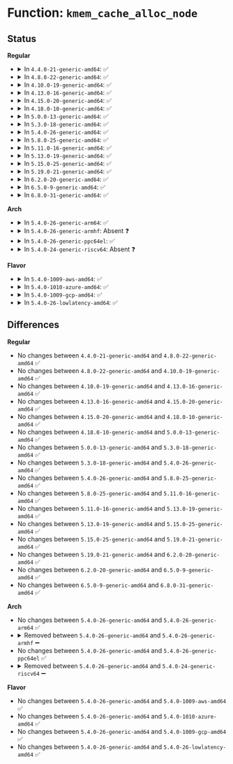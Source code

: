 # Function: <code>kmem_cache_alloc_node</code>

## Status
<b>Regular</b>
<ul>
<li>
<details>
<summary>In <code>4.4.0-21-generic-amd64</code>: ✅</summary>

```c
void * kmem_cache_alloc_node(struct kmem_cache * s, gfp_t gfpflags, int node)
```

```json
{
  "name": "kmem_cache_alloc_node",
  "collision_type": "Unique Global",
  "inline_type": "No",
  "funcs": [
    {
      "addr": 18446744071580857264,
      "name": "kmem_cache_alloc_node",
      "external": true,
      "loc": "mm/slub.c:2598",
      "file": "mm/slub.c",
      "inline": "seen, unknown",
      "caller_inline": [],
      "caller_func": [
        "kernel/fork.c:copy_process",
        "kernel/workqueue.c:alloc_unbound_pwq",
        "mm/slub.c:kmem_cache_open",
        "block/blk-core.c:alloc_request_struct",
        "block/blk-core.c:blk_alloc_queue_node",
        "block/blk-ioc.c:create_task_io_context",
        "block/blk-ioc.c:ioc_create_icq",
        "block/cfq-iosched.c:cfq_get_queue",
        "net/core/skbuff.c:__alloc_skb",
        "net/core/skbuff.c:__alloc_skb_head"
      ]
    }
  ],
  "symbols": [
    {
      "addr": 18446744071580857264,
      "name": "kmem_cache_alloc_node",
      "section": ".text",
      "bind": "STB_GLOBAL",
      "size": 516
    }
  ]
}
```
</details>
</li>
<li>
<details>
<summary>In <code>4.8.0-22-generic-amd64</code>: ✅</summary>

```c
void * kmem_cache_alloc_node(struct kmem_cache * s, gfp_t gfpflags, int node)
```

```json
{
  "name": "kmem_cache_alloc_node",
  "collision_type": "Unique Global",
  "inline_type": "No",
  "funcs": [
    {
      "addr": 18446744071580989440,
      "name": "kmem_cache_alloc_node",
      "external": true,
      "loc": "mm/slub.c:2727",
      "file": "mm/slub.c",
      "inline": "seen, unknown",
      "caller_inline": [],
      "caller_func": [
        "kernel/workqueue.c:alloc_unbound_pwq",
        "mm/slub.c:kmem_cache_open",
        "block/blk-core.c:blk_alloc_queue_node",
        "block/blk-core.c:alloc_request_struct",
        "block/blk-ioc.c:ioc_create_icq",
        "block/blk-ioc.c:create_task_io_context",
        "block/cfq-iosched.c:cfq_get_queue",
        "net/core/skbuff.c:__alloc_skb",
        "net/core/skbuff.c:__alloc_skb_head"
      ]
    }
  ],
  "symbols": [
    {
      "addr": 18446744071580989440,
      "name": "kmem_cache_alloc_node",
      "section": ".text",
      "bind": "STB_GLOBAL",
      "size": 427
    }
  ]
}
```
</details>
</li>
<li>
<details>
<summary>In <code>4.10.0-19-generic-amd64</code>: ✅</summary>

```c
void * kmem_cache_alloc_node(struct kmem_cache * s, gfp_t gfpflags, int node)
```

```json
{
  "name": "kmem_cache_alloc_node",
  "collision_type": "Unique Global",
  "inline_type": "No",
  "funcs": [
    {
      "addr": 18446744071581063216,
      "name": "kmem_cache_alloc_node",
      "external": true,
      "loc": "mm/slub.c:2749",
      "file": "mm/slub.c",
      "inline": "seen, unknown",
      "caller_inline": [],
      "caller_func": [
        "kernel/workqueue.c:alloc_unbound_pwq",
        "mm/slub.c:kmem_cache_open",
        "block/blk-core.c:blk_alloc_queue_node",
        "block/blk-core.c:alloc_request_struct",
        "block/blk-ioc.c:ioc_create_icq",
        "block/blk-ioc.c:create_task_io_context",
        "block/cfq-iosched.c:cfq_get_queue",
        "net/core/skbuff.c:__alloc_skb",
        "net/core/skbuff.c:__alloc_skb_head"
      ]
    }
  ],
  "symbols": [
    {
      "addr": 18446744071581063216,
      "name": "kmem_cache_alloc_node",
      "section": ".text",
      "bind": "STB_GLOBAL",
      "size": 427
    }
  ]
}
```
</details>
</li>
<li>
<details>
<summary>In <code>4.13.0-16-generic-amd64</code>: ✅</summary>

```c
void * kmem_cache_alloc_node(struct kmem_cache * s, gfp_t gfpflags, int node)
```

```json
{
  "name": "kmem_cache_alloc_node",
  "collision_type": "Unique Global",
  "inline_type": "No",
  "funcs": [
    {
      "addr": 18446744071581107312,
      "name": "kmem_cache_alloc_node",
      "external": true,
      "loc": "mm/slub.c:2746",
      "file": "mm/slub.c",
      "inline": "seen, unknown",
      "caller_inline": [],
      "caller_func": [
        "kernel/workqueue.c:alloc_unbound_pwq",
        "mm/slub.c:__kmem_cache_create",
        "block/blk-core.c:blk_alloc_queue_node",
        "block/blk-core.c:alloc_request_simple",
        "block/blk-ioc.c:ioc_create_icq",
        "block/blk-ioc.c:create_task_io_context",
        "block/cfq-iosched.c:cfq_get_queue",
        "drivers/scsi/scsi_lib.c:scsi_init_rq",
        "drivers/scsi/scsi_lib.c:scsi_init_request",
        "net/core/skbuff.c:__alloc_skb",
        "net/core/skbuff.c:__alloc_skb_head"
      ]
    }
  ],
  "symbols": [
    {
      "addr": 18446744071581107312,
      "name": "kmem_cache_alloc_node",
      "section": ".text",
      "bind": "STB_GLOBAL",
      "size": 426
    }
  ]
}
```
</details>
</li>
<li>
<details>
<summary>In <code>4.15.0-20-generic-amd64</code>: ✅</summary>

```c
void * kmem_cache_alloc_node(struct kmem_cache * s, gfp_t gfpflags, int node)
```

```json
{
  "name": "kmem_cache_alloc_node",
  "collision_type": "Unique Global",
  "inline_type": "No",
  "funcs": [
    {
      "addr": 18446744071581222224,
      "name": "kmem_cache_alloc_node",
      "external": true,
      "loc": "mm/slub.c:2759",
      "file": "mm/slub.c",
      "inline": "seen, unknown",
      "caller_inline": [],
      "caller_func": [
        "kernel/workqueue.c:alloc_unbound_pwq",
        "mm/slub.c:__kmem_cache_create",
        "block/blk-core.c:blk_alloc_queue_node",
        "block/blk-core.c:alloc_request_simple",
        "block/blk-ioc.c:ioc_create_icq",
        "block/blk-ioc.c:create_task_io_context",
        "block/cfq-iosched.c:cfq_get_queue",
        "drivers/scsi/scsi_lib.c:scsi_old_init_rq",
        "drivers/scsi/scsi_lib.c:scsi_mq_init_request",
        "net/core/skbuff.c:__alloc_skb"
      ]
    }
  ],
  "symbols": [
    {
      "addr": 18446744071581222224,
      "name": "kmem_cache_alloc_node",
      "section": ".text",
      "bind": "STB_GLOBAL",
      "size": 439
    }
  ]
}
```
</details>
</li>
<li>
<details>
<summary>In <code>4.18.0-10-generic-amd64</code>: ✅</summary>

```c
void * kmem_cache_alloc_node(struct kmem_cache * s, gfp_t gfpflags, int node)
```

```json
{
  "name": "kmem_cache_alloc_node",
  "collision_type": "Unique Global",
  "inline_type": "No",
  "funcs": [
    {
      "addr": 18446744071581362752,
      "name": "kmem_cache_alloc_node",
      "external": true,
      "loc": "mm/slub.c:2742",
      "file": "mm/slub.c",
      "inline": "seen, unknown",
      "caller_inline": [],
      "caller_func": [
        "kernel/workqueue.c:alloc_unbound_pwq",
        "mm/slub.c:kmem_cache_open",
        "block/blk-core.c:blk_alloc_queue_node",
        "block/blk-core.c:alloc_request_simple",
        "block/blk-ioc.c:ioc_create_icq",
        "block/blk-ioc.c:create_task_io_context",
        "block/cfq-iosched.c:cfq_get_queue",
        "drivers/scsi/scsi_lib.c:scsi_old_init_rq",
        "drivers/scsi/scsi_lib.c:scsi_mq_init_request",
        "net/core/skbuff.c:__alloc_skb"
      ]
    }
  ],
  "symbols": [
    {
      "addr": 18446744071581362752,
      "name": "kmem_cache_alloc_node",
      "section": ".text",
      "bind": "STB_GLOBAL",
      "size": 522
    }
  ]
}
```
</details>
</li>
<li>
<details>
<summary>In <code>5.0.0-13-generic-amd64</code>: ✅</summary>

```c
void * kmem_cache_alloc_node(struct kmem_cache * s, gfp_t gfpflags, int node)
```

```json
{
  "name": "kmem_cache_alloc_node",
  "collision_type": "Unique Global",
  "inline_type": "No",
  "funcs": [
    {
      "addr": 18446744071581448032,
      "name": "kmem_cache_alloc_node",
      "external": true,
      "loc": "mm/slub.c:2792",
      "file": "mm/slub.c",
      "inline": "seen, unknown",
      "caller_inline": [],
      "caller_func": [
        "kernel/workqueue.c:alloc_unbound_pwq",
        "mm/slub.c:kmem_cache_open",
        "block/blk-core.c:blk_alloc_queue_node",
        "block/blk-ioc.c:ioc_create_icq",
        "block/blk-ioc.c:create_task_io_context",
        "drivers/scsi/scsi_lib.c:scsi_mq_init_request",
        "net/core/skbuff.c:__alloc_skb"
      ]
    }
  ],
  "symbols": [
    {
      "addr": 18446744071581448032,
      "name": "kmem_cache_alloc_node",
      "section": ".text",
      "bind": "STB_GLOBAL",
      "size": 509
    }
  ]
}
```
</details>
</li>
<li>
<details>
<summary>In <code>5.3.0-18-generic-amd64</code>: ✅</summary>

```c
void * kmem_cache_alloc_node(struct kmem_cache * s, gfp_t gfpflags, int node)
```

```json
{
  "name": "kmem_cache_alloc_node",
  "collision_type": "Unique Global",
  "inline_type": "No",
  "funcs": [
    {
      "addr": 18446744071581561264,
      "name": "kmem_cache_alloc_node",
      "external": true,
      "loc": "mm/slub.c:2804",
      "file": "mm/slub.c",
      "inline": "seen, unknown",
      "caller_inline": [],
      "caller_func": [
        "kernel/fork.c:copy_process",
        "kernel/workqueue.c:alloc_unbound_pwq",
        "mm/vmalloc.c:alloc_vmap_area",
        "mm/vmalloc.c:alloc_vmap_area",
        "mm/slub.c:kmem_cache_open",
        "block/blk-core.c:blk_alloc_queue_node",
        "block/blk-ioc.c:ioc_create_icq",
        "block/blk-ioc.c:create_task_io_context",
        "drivers/scsi/scsi_lib.c:scsi_mq_init_request",
        "net/core/skbuff.c:__alloc_skb"
      ]
    }
  ],
  "symbols": [
    {
      "addr": 18446744071581561264,
      "name": "kmem_cache_alloc_node",
      "section": ".text",
      "bind": "STB_GLOBAL",
      "size": 593
    }
  ]
}
```
</details>
</li>
<li>
<details>
<summary>In <code>5.4.0-26-generic-amd64</code>: ✅</summary>

```c
void * kmem_cache_alloc_node(struct kmem_cache * s, gfp_t gfpflags, int node)
```

```json
{
  "name": "kmem_cache_alloc_node",
  "collision_type": "Unique Global",
  "inline_type": "No",
  "funcs": [
    {
      "addr": 18446744071581626288,
      "name": "kmem_cache_alloc_node",
      "external": true,
      "loc": "mm/slub.c:2800",
      "file": "mm/slub.c",
      "inline": "seen, unknown",
      "caller_inline": [],
      "caller_func": [
        "kernel/fork.c:copy_process",
        "kernel/workqueue.c:alloc_unbound_pwq",
        "mm/vmalloc.c:alloc_vmap_area",
        "mm/vmalloc.c:alloc_vmap_area",
        "mm/slub.c:kmem_cache_open",
        "block/blk-core.c:blk_alloc_queue_node",
        "block/blk-ioc.c:ioc_create_icq",
        "block/blk-ioc.c:create_task_io_context",
        "drivers/scsi/scsi_lib.c:scsi_mq_init_request",
        "net/core/skbuff.c:__alloc_skb"
      ]
    }
  ],
  "symbols": [
    {
      "addr": 18446744071581626288,
      "name": "kmem_cache_alloc_node",
      "section": ".text",
      "bind": "STB_GLOBAL",
      "size": 593
    }
  ]
}
```
</details>
</li>
<li>
<details>
<summary>In <code>5.8.0-25-generic-amd64</code>: ✅</summary>

```c
void * kmem_cache_alloc_node(struct kmem_cache * s, gfp_t gfpflags, int node)
```

```json
{
  "name": "kmem_cache_alloc_node",
  "collision_type": "Unique Global",
  "inline_type": "No",
  "funcs": [
    {
      "addr": 18446744071581843248,
      "name": "kmem_cache_alloc_node",
      "external": true,
      "loc": "mm/slub.c:2858",
      "file": "mm/slub.c",
      "inline": "seen, unknown",
      "caller_inline": [],
      "caller_func": [
        "kernel/fork.c:dup_task_struct",
        "kernel/workqueue.c:alloc_unbound_pwq",
        "mm/vmalloc.c:alloc_vmap_area",
        "mm/vmalloc.c:alloc_vmap_area",
        "mm/slub.c:init_kmem_cache_nodes",
        "block/blk-core.c:__blk_alloc_queue",
        "block/blk-ioc.c:ioc_create_icq",
        "block/blk-ioc.c:create_task_io_context",
        "drivers/scsi/scsi_lib.c:scsi_mq_init_request",
        "net/core/skbuff.c:__alloc_skb"
      ]
    }
  ],
  "symbols": [
    {
      "addr": 18446744071581843248,
      "name": "kmem_cache_alloc_node",
      "section": ".text",
      "bind": "STB_GLOBAL",
      "size": 602
    }
  ]
}
```
</details>
</li>
<li>
<details>
<summary>In <code>5.11.0-16-generic-amd64</code>: ✅</summary>

```c
void * kmem_cache_alloc_node(struct kmem_cache * s, gfp_t gfpflags, int node)
```

```json
{
  "name": "kmem_cache_alloc_node",
  "collision_type": "Unique Global",
  "inline_type": "No",
  "funcs": [
    {
      "addr": 18446744071581893920,
      "name": "kmem_cache_alloc_node",
      "external": true,
      "loc": "mm/slub.c:2926",
      "file": "mm/slub.c",
      "inline": "seen, unknown",
      "caller_inline": [],
      "caller_func": [
        "kernel/fork.c:dup_task_struct",
        "kernel/workqueue.c:alloc_unbound_pwq",
        "mm/vmalloc.c:alloc_vmap_area",
        "mm/vmalloc.c:alloc_vmap_area",
        "mm/slub.c:init_kmem_cache_nodes",
        "block/blk-core.c:blk_alloc_queue",
        "block/blk-ioc.c:ioc_create_icq",
        "block/blk-ioc.c:create_task_io_context",
        "drivers/scsi/scsi_lib.c:scsi_mq_init_request",
        "net/core/skbuff.c:__alloc_skb"
      ]
    }
  ],
  "symbols": [
    {
      "addr": 18446744071581893920,
      "name": "kmem_cache_alloc_node",
      "section": ".text",
      "bind": "STB_GLOBAL",
      "size": 533
    }
  ]
}
```
</details>
</li>
<li>
<details>
<summary>In <code>5.13.0-19-generic-amd64</code>: ✅</summary>

```c
void * kmem_cache_alloc_node(struct kmem_cache * s, gfp_t gfpflags, int node)
```

```json
{
  "name": "kmem_cache_alloc_node",
  "collision_type": "Unique Global",
  "inline_type": "No",
  "funcs": [
    {
      "addr": 18446744071581925312,
      "name": "kmem_cache_alloc_node",
      "external": true,
      "loc": "mm/slub.c:2948",
      "file": "mm/slub.c",
      "inline": "seen, unknown",
      "caller_inline": [],
      "caller_func": [
        "arch/x86/events/intel/lbr.c:reserve_lbr_buffers",
        "kernel/fork.c:dup_task_struct",
        "kernel/workqueue.c:alloc_unbound_pwq",
        "kernel/events/core.c:perf_event_alloc",
        "mm/vmalloc.c:alloc_vmap_area",
        "mm/vmalloc.c:alloc_vmap_area",
        "mm/slub.c:kmem_cache_open",
        "block/blk-core.c:blk_alloc_queue",
        "block/blk-ioc.c:ioc_create_icq",
        "block/blk-ioc.c:create_task_io_context",
        "drivers/scsi/scsi_lib.c:scsi_mq_init_request",
        "net/core/skbuff.c:__alloc_skb"
      ]
    }
  ],
  "symbols": [
    {
      "addr": 18446744071581925312,
      "name": "kmem_cache_alloc_node",
      "section": ".text",
      "bind": "STB_GLOBAL",
      "size": 588
    }
  ]
}
```
</details>
</li>
<li>
<details>
<summary>In <code>5.15.0-25-generic-amd64</code>: ✅</summary>

```c
void * kmem_cache_alloc_node(struct kmem_cache * s, gfp_t gfpflags, int node)
```

```json
{
  "name": "kmem_cache_alloc_node",
  "collision_type": "Unique Global",
  "inline_type": "No",
  "funcs": [
    {
      "addr": 18446744071582226880,
      "name": "kmem_cache_alloc_node",
      "external": true,
      "loc": "mm/slub.c:3247",
      "file": "mm/slub.c",
      "inline": "seen, unknown",
      "caller_inline": [],
      "caller_func": [
        "arch/x86/events/intel/lbr.c:reserve_lbr_buffers",
        "kernel/fork.c:dup_task_struct",
        "kernel/workqueue.c:alloc_unbound_pwq",
        "kernel/events/core.c:perf_event_alloc",
        "mm/vmalloc.c:alloc_vmap_area",
        "mm/vmalloc.c:alloc_vmap_area",
        "mm/slub.c:kmem_cache_open",
        "block/blk-core.c:blk_alloc_queue",
        "block/blk-ioc.c:ioc_create_icq",
        "block/blk-ioc.c:create_task_io_context",
        "drivers/scsi/scsi_lib.c:scsi_mq_init_request",
        "net/core/skbuff.c:__alloc_skb"
      ]
    }
  ],
  "symbols": [
    {
      "addr": 18446744071582226880,
      "name": "kmem_cache_alloc_node",
      "section": ".text",
      "bind": "STB_GLOBAL",
      "size": 765
    }
  ]
}
```
</details>
</li>
<li>
<details>
<summary>In <code>5.19.0-21-generic-amd64</code>: ✅</summary>

```c
void * kmem_cache_alloc_node(struct kmem_cache * s, gfp_t gfpflags, int node)
```

```json
{
  "name": "kmem_cache_alloc_node",
  "collision_type": "Unique Global",
  "inline_type": "No",
  "funcs": [
    {
      "addr": 18446744071582686592,
      "name": "kmem_cache_alloc_node",
      "external": true,
      "loc": "mm/slub.c:3291",
      "file": "mm/slub.c",
      "inline": "seen, unknown",
      "caller_inline": [],
      "caller_func": [
        "arch/x86/events/intel/lbr.c:reserve_lbr_buffers",
        "kernel/fork.c:dup_task_struct",
        "kernel/workqueue.c:alloc_unbound_pwq",
        "kernel/events/core.c:perf_event_alloc",
        "mm/vmalloc.c:alloc_vmap_area",
        "mm/vmalloc.c:alloc_vmap_area",
        "mm/slub.c:init_kmem_cache_nodes",
        "block/blk-core.c:blk_alloc_queue",
        "block/blk-core.c:blk_alloc_queue",
        "block/blk-ioc.c:ioc_create_icq",
        "block/blk-ioc.c:alloc_io_context",
        "drivers/scsi/scsi_lib.c:scsi_mq_init_request",
        "net/core/skbuff.c:__alloc_skb"
      ]
    }
  ],
  "symbols": [
    {
      "addr": 18446744071582686592,
      "name": "kmem_cache_alloc_node",
      "section": ".text",
      "bind": "STB_GLOBAL",
      "size": 812
    }
  ]
}
```
</details>
</li>
<li>
<details>
<summary>In <code>6.2.0-20-generic-amd64</code>: ✅</summary>

```c
void * kmem_cache_alloc_node(struct kmem_cache * s, gfp_t gfpflags, int node)
```

```json
{
  "name": "kmem_cache_alloc_node",
  "collision_type": "Unique Global",
  "inline_type": "No",
  "funcs": [
    {
      "addr": 18446744071583214464,
      "name": "kmem_cache_alloc_node",
      "external": true,
      "loc": "mm/slub.c:3495",
      "file": "mm/slub.c",
      "inline": "seen, unknown",
      "caller_inline": [],
      "caller_func": [
        "arch/x86/events/intel/lbr.c:reserve_lbr_buffers",
        "kernel/fork.c:dup_task_struct",
        "kernel/workqueue.c:alloc_unbound_pwq",
        "kernel/events/core.c:perf_event_alloc",
        "mm/vmalloc.c:alloc_vmap_area",
        "mm/vmalloc.c:alloc_vmap_area",
        "mm/slub.c:kmem_cache_open",
        "block/blk-core.c:blk_alloc_queue",
        "block/blk-ioc.c:ioc_create_icq",
        "block/blk-ioc.c:alloc_io_context",
        "drivers/scsi/scsi_lib.c:scsi_mq_init_request",
        "net/core/skbuff.c:__alloc_skb"
      ]
    }
  ],
  "symbols": [
    {
      "addr": 18446744071583214464,
      "name": "kmem_cache_alloc_node",
      "section": ".text",
      "bind": "STB_GLOBAL",
      "size": 902
    }
  ]
}
```
</details>
</li>
<li>
<details>
<summary>In <code>6.5.0-9-generic-amd64</code>: ✅</summary>

```c
void * kmem_cache_alloc_node(struct kmem_cache * s, gfp_t gfpflags, int node)
```

```json
{
  "name": "kmem_cache_alloc_node",
  "collision_type": "Unique Global",
  "inline_type": "No",
  "funcs": [
    {
      "addr": 18446744071583432848,
      "name": "kmem_cache_alloc_node",
      "external": true,
      "loc": "mm/slub.c:3513",
      "file": "mm/slub.c",
      "inline": "seen, unknown",
      "caller_inline": [],
      "caller_func": [
        "arch/x86/events/intel/lbr.c:reserve_lbr_buffers",
        "kernel/fork.c:dup_task_struct",
        "kernel/workqueue.c:alloc_unbound_pwq",
        "kernel/events/core.c:perf_event_alloc",
        "mm/vmalloc.c:alloc_vmap_area",
        "mm/vmalloc.c:alloc_vmap_area",
        "mm/slub.c:kmem_cache_open",
        "block/blk-core.c:blk_alloc_queue",
        "block/blk-ioc.c:ioc_create_icq",
        "block/blk-ioc.c:alloc_io_context",
        "drivers/scsi/scsi_lib.c:scsi_mq_init_request",
        "net/core/skbuff.c:__alloc_skb",
        "net/core/skbuff.c:kmalloc_reserve",
        "net/core/skbuff.c:kmalloc_reserve"
      ]
    }
  ],
  "symbols": [
    {
      "addr": 18446744071583432848,
      "name": "kmem_cache_alloc_node",
      "section": ".text",
      "bind": "STB_GLOBAL",
      "size": 943
    }
  ]
}
```
</details>
</li>
<li>
<details>
<summary>In <code>6.8.0-31-generic-amd64</code>: ✅</summary>

```c
void * kmem_cache_alloc_node(struct kmem_cache * s, gfp_t gfpflags, int node)
```

```json
{
  "name": "kmem_cache_alloc_node",
  "collision_type": "Unique Global",
  "inline_type": "No",
  "funcs": [
    {
      "addr": 18446744071583412672,
      "name": "kmem_cache_alloc_node",
      "external": true,
      "loc": "mm/slub.c:3901",
      "file": "mm/slub.c",
      "inline": "seen, unknown",
      "caller_inline": [],
      "caller_func": [
        "arch/x86/events/intel/lbr.c:reserve_lbr_buffers",
        "kernel/fork.c:dup_task_struct",
        "kernel/workqueue.c:alloc_and_link_pwqs",
        "kernel/workqueue.c:alloc_unbound_pwq",
        "kernel/events/core.c:perf_event_alloc",
        "mm/vmalloc.c:alloc_vmap_area",
        "mm/vmalloc.c:alloc_vmap_area",
        "mm/slub.c:kmem_cache_open",
        "mm/zswap.c:zswap_store",
        "block/blk-core.c:blk_alloc_queue",
        "block/blk-ioc.c:ioc_create_icq",
        "block/blk-ioc.c:alloc_io_context",
        "drivers/scsi/scsi_lib.c:scsi_mq_init_request",
        "net/core/skbuff.c:__alloc_skb",
        "net/core/skbuff.c:kmalloc_reserve",
        "net/core/skbuff.c:kmalloc_reserve"
      ]
    }
  ],
  "symbols": [
    {
      "addr": 18446744071583412672,
      "name": "kmem_cache_alloc_node",
      "section": ".text",
      "bind": "STB_GLOBAL",
      "size": 867
    }
  ]
}
```
</details>
</li>
</ul>
<b>Arch</b>
<ul>
<li>
<details>
<summary>In <code>5.4.0-26-generic-arm64</code>: ✅</summary>

```c
void * kmem_cache_alloc_node(struct kmem_cache * s, gfp_t gfpflags, int node)
```

```json
{
  "name": "kmem_cache_alloc_node",
  "collision_type": "Unique Global",
  "inline_type": "No",
  "funcs": [
    {
      "addr": 18446603336493073280,
      "name": "kmem_cache_alloc_node",
      "external": true,
      "loc": "mm/slub.c:2800",
      "file": "mm/slub.c",
      "inline": "seen, unknown",
      "caller_inline": [],
      "caller_func": [
        "kernel/fork.c:dup_task_struct",
        "kernel/workqueue.c:alloc_unbound_pwq",
        "mm/vmalloc.c:alloc_vmap_area",
        "mm/vmalloc.c:alloc_vmap_area",
        "mm/slub.c:kmem_cache_open",
        "block/blk-core.c:blk_alloc_queue_node",
        "block/blk-ioc.c:ioc_create_icq",
        "block/blk-ioc.c:create_task_io_context",
        "drivers/scsi/scsi_lib.c:scsi_mq_init_request",
        "net/core/skbuff.c:__alloc_skb"
      ]
    }
  ],
  "symbols": [
    {
      "addr": 18446603336493073280,
      "name": "kmem_cache_alloc_node",
      "section": ".text",
      "bind": "STB_GLOBAL",
      "size": 656
    }
  ]
}
```
</details>
</li>
<li>
<details>
<summary>In <code>5.4.0-26-generic-armhf</code>: Absent ❓</summary>

```json
{
  "name": "kmem_cache_alloc_node",
  "collision_type": "Static Duplication",
  "inline_type": "Full",
  "funcs": [
    {
      "addr": 3224706360,
      "name": "kmem_cache_alloc_node",
      "external": false,
      "loc": "include/linux/slab.h:425",
      "file": "kernel/fork.c",
      "inline": "declared, inlined",
      "caller_inline": [
        "kernel/fork.c:copy_process"
      ],
      "caller_func": []
    },
    {
      "addr": 3224850844,
      "name": "kmem_cache_alloc_node",
      "external": false,
      "loc": "include/linux/slab.h:425",
      "file": "kernel/workqueue.c",
      "inline": "declared, inlined",
      "caller_inline": [
        "kernel/workqueue.c:alloc_unbound_pwq"
      ],
      "caller_func": []
    },
    {
      "addr": 3226646364,
      "name": "kmem_cache_alloc_node",
      "external": false,
      "loc": "include/linux/slab.h:425",
      "file": "mm/vmalloc.c",
      "inline": "declared, inlined",
      "caller_inline": [],
      "caller_func": []
    },
    {
      "addr": 3226793152,
      "name": "kmem_cache_alloc_node",
      "external": false,
      "loc": "include/linux/slab.h:425",
      "file": "mm/slub.c",
      "inline": "declared, inlined",
      "caller_inline": [
        "mm/slub.c:kmem_cache_open"
      ],
      "caller_func": []
    },
    {
      "addr": 3229148320,
      "name": "kmem_cache_alloc_node",
      "external": false,
      "loc": "include/linux/slab.h:425",
      "file": "block/blk-core.c",
      "inline": "declared, inlined",
      "caller_inline": [
        "block/blk-core.c:blk_alloc_queue_node"
      ],
      "caller_func": []
    },
    {
      "addr": 3229177428,
      "name": "kmem_cache_alloc_node",
      "external": false,
      "loc": "include/linux/slab.h:425",
      "file": "block/blk-ioc.c",
      "inline": "declared, inlined",
      "caller_inline": [
        "block/blk-ioc.c:ioc_create_icq",
        "block/blk-ioc.c:create_task_io_context"
      ],
      "caller_func": []
    },
    {
      "addr": 3232016204,
      "name": "kmem_cache_alloc_node",
      "external": false,
      "loc": "include/linux/slab.h:425",
      "file": "drivers/scsi/scsi_lib.c",
      "inline": "declared, inlined",
      "caller_inline": [
        "drivers/scsi/scsi_lib.c:scsi_mq_init_request"
      ],
      "caller_func": []
    },
    {
      "addr": 3234660044,
      "name": "kmem_cache_alloc_node",
      "external": false,
      "loc": "include/linux/slab.h:425",
      "file": "net/core/skbuff.c",
      "inline": "declared, inlined",
      "caller_inline": [
        "net/core/skbuff.c:__alloc_skb"
      ],
      "caller_func": []
    }
  ],
  "symbols": []
}
```
</details>
</li>
<li>
<details>
<summary>In <code>5.4.0-26-generic-ppc64el</code>: ✅</summary>

```c
void * kmem_cache_alloc_node(struct kmem_cache * s, gfp_t gfpflags, int node)
```

```json
{
  "name": "kmem_cache_alloc_node",
  "collision_type": "Unique Global",
  "inline_type": "No",
  "funcs": [
    {
      "addr": 13835058055286516096,
      "name": "kmem_cache_alloc_node",
      "external": true,
      "loc": "mm/slub.c:2800",
      "file": "mm/slub.c",
      "inline": "seen, unknown",
      "caller_inline": [],
      "caller_func": [
        "arch/powerpc/platforms/pseries/dtl.c:dtl_file_open",
        "kernel/fork.c:copy_process",
        "kernel/fork.c:copy_process",
        "kernel/workqueue.c:alloc_unbound_pwq",
        "mm/vmalloc.c:alloc_vmap_area",
        "mm/vmalloc.c:alloc_vmap_area",
        "mm/slub.c:kmem_cache_open",
        "block/blk-core.c:blk_alloc_queue_node",
        "block/blk-ioc.c:ioc_create_icq",
        "block/blk-ioc.c:create_task_io_context",
        "drivers/scsi/scsi_lib.c:scsi_mq_init_request",
        "net/core/skbuff.c:__alloc_skb"
      ]
    }
  ],
  "symbols": [
    {
      "addr": 13835058055286516096,
      "name": "kmem_cache_alloc_node",
      "section": ".text",
      "bind": "STB_GLOBAL",
      "size": 920
    }
  ]
}
```
</details>
</li>
<li>
<details>
<summary>In <code>5.4.0-24-generic-riscv64</code>: Absent ❓</summary>

```json
{
  "name": "kmem_cache_alloc_node",
  "collision_type": "Static Duplication",
  "inline_type": "Full",
  "funcs": [
    {
      "addr": 18446743936271383898,
      "name": "kmem_cache_alloc_node",
      "external": false,
      "loc": "include/linux/slab.h:425",
      "file": "kernel/fork.c",
      "inline": "declared, inlined",
      "caller_inline": [
        "kernel/fork.c:copy_process"
      ],
      "caller_func": []
    },
    {
      "addr": 18446743936271491476,
      "name": "kmem_cache_alloc_node",
      "external": false,
      "loc": "include/linux/slab.h:425",
      "file": "kernel/workqueue.c",
      "inline": "declared, inlined",
      "caller_inline": [
        "kernel/workqueue.c:alloc_unbound_pwq"
      ],
      "caller_func": []
    },
    {
      "addr": 18446743936272791936,
      "name": "kmem_cache_alloc_node",
      "external": false,
      "loc": "include/linux/slab.h:425",
      "file": "mm/vmalloc.c",
      "inline": "declared, inlined",
      "caller_inline": [],
      "caller_func": []
    },
    {
      "addr": 18446743936272943994,
      "name": "kmem_cache_alloc_node",
      "external": false,
      "loc": "include/linux/slab.h:425",
      "file": "mm/slub.c",
      "inline": "declared, inlined",
      "caller_inline": [
        "mm/slub.c:kmem_cache_open"
      ],
      "caller_func": []
    },
    {
      "addr": 18446743936274937702,
      "name": "kmem_cache_alloc_node",
      "external": false,
      "loc": "include/linux/slab.h:425",
      "file": "block/blk-core.c",
      "inline": "declared, inlined",
      "caller_inline": [
        "block/blk-core.c:blk_alloc_queue_node"
      ],
      "caller_func": []
    },
    {
      "addr": 18446743936274962542,
      "name": "kmem_cache_alloc_node",
      "external": false,
      "loc": "include/linux/slab.h:425",
      "file": "block/blk-ioc.c",
      "inline": "declared, inlined",
      "caller_inline": [
        "block/blk-ioc.c:ioc_create_icq",
        "block/blk-ioc.c:create_task_io_context"
      ],
      "caller_func": []
    },
    {
      "addr": 18446743936276751732,
      "name": "kmem_cache_alloc_node",
      "external": false,
      "loc": "include/linux/slab.h:425",
      "file": "drivers/scsi/scsi_lib.c",
      "inline": "declared, inlined",
      "caller_inline": [
        "drivers/scsi/scsi_lib.c:scsi_mq_init_request"
      ],
      "caller_func": []
    },
    {
      "addr": 18446743936278214262,
      "name": "kmem_cache_alloc_node",
      "external": false,
      "loc": "include/linux/slab.h:425",
      "file": "net/core/skbuff.c",
      "inline": "declared, inlined",
      "caller_inline": [
        "net/core/skbuff.c:__alloc_skb"
      ],
      "caller_func": []
    }
  ],
  "symbols": []
}
```
</details>
</li>
</ul>
<b>Flavor</b>
<ul>
<li>
<details>
<summary>In <code>5.4.0-1009-aws-amd64</code>: ✅</summary>

```c
void * kmem_cache_alloc_node(struct kmem_cache * s, gfp_t gfpflags, int node)
```

```json
{
  "name": "kmem_cache_alloc_node",
  "collision_type": "Unique Global",
  "inline_type": "No",
  "funcs": [
    {
      "addr": 18446744071581595024,
      "name": "kmem_cache_alloc_node",
      "external": true,
      "loc": "mm/slub.c:2800",
      "file": "mm/slub.c",
      "inline": "seen, unknown",
      "caller_inline": [],
      "caller_func": [
        "kernel/fork.c:copy_process",
        "kernel/workqueue.c:alloc_unbound_pwq",
        "mm/vmalloc.c:alloc_vmap_area",
        "mm/vmalloc.c:alloc_vmap_area",
        "mm/slub.c:kmem_cache_open",
        "block/blk-core.c:blk_alloc_queue_node",
        "block/blk-ioc.c:ioc_create_icq",
        "block/blk-ioc.c:create_task_io_context",
        "drivers/scsi/scsi_lib.c:scsi_mq_init_request",
        "net/core/skbuff.c:__alloc_skb"
      ]
    }
  ],
  "symbols": [
    {
      "addr": 18446744071581595024,
      "name": "kmem_cache_alloc_node",
      "section": ".text",
      "bind": "STB_GLOBAL",
      "size": 593
    }
  ]
}
```
</details>
</li>
<li>
<details>
<summary>In <code>5.4.0-1010-azure-amd64</code>: ✅</summary>

```c
void * kmem_cache_alloc_node(struct kmem_cache * s, gfp_t gfpflags, int node)
```

```json
{
  "name": "kmem_cache_alloc_node",
  "collision_type": "Unique Global",
  "inline_type": "No",
  "funcs": [
    {
      "addr": 18446744071581536432,
      "name": "kmem_cache_alloc_node",
      "external": true,
      "loc": "mm/slub.c:2800",
      "file": "mm/slub.c",
      "inline": "seen, unknown",
      "caller_inline": [],
      "caller_func": [
        "kernel/fork.c:copy_process",
        "kernel/workqueue.c:alloc_unbound_pwq",
        "mm/vmalloc.c:alloc_vmap_area",
        "mm/vmalloc.c:alloc_vmap_area",
        "mm/slub.c:kmem_cache_open",
        "block/blk-core.c:blk_alloc_queue_node",
        "block/blk-ioc.c:ioc_create_icq",
        "block/blk-ioc.c:create_task_io_context",
        "drivers/scsi/scsi_lib.c:scsi_mq_init_request",
        "net/core/skbuff.c:__alloc_skb"
      ]
    }
  ],
  "symbols": [
    {
      "addr": 18446744071581536432,
      "name": "kmem_cache_alloc_node",
      "section": ".text",
      "bind": "STB_GLOBAL",
      "size": 593
    }
  ]
}
```
</details>
</li>
<li>
<details>
<summary>In <code>5.4.0-1009-gcp-amd64</code>: ✅</summary>

```c
void * kmem_cache_alloc_node(struct kmem_cache * s, gfp_t gfpflags, int node)
```

```json
{
  "name": "kmem_cache_alloc_node",
  "collision_type": "Unique Global",
  "inline_type": "No",
  "funcs": [
    {
      "addr": 18446744071581586336,
      "name": "kmem_cache_alloc_node",
      "external": true,
      "loc": "mm/slub.c:2800",
      "file": "mm/slub.c",
      "inline": "seen, unknown",
      "caller_inline": [],
      "caller_func": [
        "kernel/fork.c:copy_process",
        "kernel/workqueue.c:alloc_unbound_pwq",
        "mm/vmalloc.c:alloc_vmap_area",
        "mm/vmalloc.c:alloc_vmap_area",
        "mm/slub.c:kmem_cache_open",
        "block/blk-core.c:blk_alloc_queue_node",
        "block/blk-ioc.c:ioc_create_icq",
        "block/blk-ioc.c:create_task_io_context",
        "drivers/scsi/scsi_lib.c:scsi_mq_init_request",
        "net/core/skbuff.c:__alloc_skb"
      ]
    }
  ],
  "symbols": [
    {
      "addr": 18446744071581586336,
      "name": "kmem_cache_alloc_node",
      "section": ".text",
      "bind": "STB_GLOBAL",
      "size": 593
    }
  ]
}
```
</details>
</li>
<li>
<details>
<summary>In <code>5.4.0-26-lowlatency-amd64</code>: ✅</summary>

```c
void * kmem_cache_alloc_node(struct kmem_cache * s, gfp_t gfpflags, int node)
```

```json
{
  "name": "kmem_cache_alloc_node",
  "collision_type": "Unique Global",
  "inline_type": "No",
  "funcs": [
    {
      "addr": 18446744071581652800,
      "name": "kmem_cache_alloc_node",
      "external": true,
      "loc": "mm/slub.c:2800",
      "file": "mm/slub.c",
      "inline": "seen, unknown",
      "caller_inline": [],
      "caller_func": [
        "kernel/fork.c:copy_process",
        "kernel/workqueue.c:alloc_unbound_pwq",
        "mm/vmalloc.c:alloc_vmap_area",
        "mm/vmalloc.c:alloc_vmap_area",
        "mm/slub.c:kmem_cache_open",
        "block/blk-core.c:blk_alloc_queue_node",
        "block/blk-ioc.c:ioc_create_icq",
        "block/blk-ioc.c:create_task_io_context",
        "drivers/scsi/scsi_lib.c:scsi_mq_init_request",
        "net/core/skbuff.c:__alloc_skb"
      ]
    }
  ],
  "symbols": [
    {
      "addr": 18446744071581652800,
      "name": "kmem_cache_alloc_node",
      "section": ".text",
      "bind": "STB_GLOBAL",
      "size": 598
    }
  ]
}
```
</details>
</li>
</ul>

## Differences
<b>Regular</b>
<ul>
<li>
No changes between <code>4.4.0-21-generic-amd64</code> and <code>4.8.0-22-generic-amd64</code> ✅
</li>
<li>
No changes between <code>4.8.0-22-generic-amd64</code> and <code>4.10.0-19-generic-amd64</code> ✅
</li>
<li>
No changes between <code>4.10.0-19-generic-amd64</code> and <code>4.13.0-16-generic-amd64</code> ✅
</li>
<li>
No changes between <code>4.13.0-16-generic-amd64</code> and <code>4.15.0-20-generic-amd64</code> ✅
</li>
<li>
No changes between <code>4.15.0-20-generic-amd64</code> and <code>4.18.0-10-generic-amd64</code> ✅
</li>
<li>
No changes between <code>4.18.0-10-generic-amd64</code> and <code>5.0.0-13-generic-amd64</code> ✅
</li>
<li>
No changes between <code>5.0.0-13-generic-amd64</code> and <code>5.3.0-18-generic-amd64</code> ✅
</li>
<li>
No changes between <code>5.3.0-18-generic-amd64</code> and <code>5.4.0-26-generic-amd64</code> ✅
</li>
<li>
No changes between <code>5.4.0-26-generic-amd64</code> and <code>5.8.0-25-generic-amd64</code> ✅
</li>
<li>
No changes between <code>5.8.0-25-generic-amd64</code> and <code>5.11.0-16-generic-amd64</code> ✅
</li>
<li>
No changes between <code>5.11.0-16-generic-amd64</code> and <code>5.13.0-19-generic-amd64</code> ✅
</li>
<li>
No changes between <code>5.13.0-19-generic-amd64</code> and <code>5.15.0-25-generic-amd64</code> ✅
</li>
<li>
No changes between <code>5.15.0-25-generic-amd64</code> and <code>5.19.0-21-generic-amd64</code> ✅
</li>
<li>
No changes between <code>5.19.0-21-generic-amd64</code> and <code>6.2.0-20-generic-amd64</code> ✅
</li>
<li>
No changes between <code>6.2.0-20-generic-amd64</code> and <code>6.5.0-9-generic-amd64</code> ✅
</li>
<li>
No changes between <code>6.5.0-9-generic-amd64</code> and <code>6.8.0-31-generic-amd64</code> ✅
</li>
</ul>
<b>Arch</b>
<ul>
<li>
No changes between <code>5.4.0-26-generic-amd64</code> and <code>5.4.0-26-generic-arm64</code> ✅
</li>
<li>
<details>
<summary>Removed between <code>5.4.0-26-generic-amd64</code> and <code>5.4.0-26-generic-armhf</code> ➖</summary>

```c
void * kmem_cache_alloc_node(struct kmem_cache * s, gfp_t gfpflags, int node)
```
</details>
</li>
<li>
No changes between <code>5.4.0-26-generic-amd64</code> and <code>5.4.0-26-generic-ppc64el</code> ✅
</li>
<li>
<details>
<summary>Removed between <code>5.4.0-26-generic-amd64</code> and <code>5.4.0-24-generic-riscv64</code> ➖</summary>

```c
void * kmem_cache_alloc_node(struct kmem_cache * s, gfp_t gfpflags, int node)
```
</details>
</li>
</ul>
<b>Flavor</b>
<ul>
<li>
No changes between <code>5.4.0-26-generic-amd64</code> and <code>5.4.0-1009-aws-amd64</code> ✅
</li>
<li>
No changes between <code>5.4.0-26-generic-amd64</code> and <code>5.4.0-1010-azure-amd64</code> ✅
</li>
<li>
No changes between <code>5.4.0-26-generic-amd64</code> and <code>5.4.0-1009-gcp-amd64</code> ✅
</li>
<li>
No changes between <code>5.4.0-26-generic-amd64</code> and <code>5.4.0-26-lowlatency-amd64</code> ✅
</li>
</ul>
